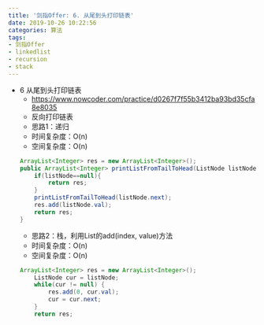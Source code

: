 ```yaml
---
title: '剑指Offer: 6. 从尾到头打印链表'
date: 2019-10-26 10:22:56
categories: 算法
tags: 
- 剑指Offer
- linkedlist
- recursion
- stack
---
```


- 6 从尾到头打印链表
    - https://www.nowcoder.com/practice/d0267f7f55b3412ba93bd35cfa8e8035
    - 反向打印链表
    <!-- more -->
    - 思路1：递归
    - 时间复杂度：O(n)
    - 空间复杂度：O(n)
    ```java
    ArrayList<Integer> res = new ArrayList<Integer>();
    public ArrayList<Integer> printListFromTailToHead(ListNode listNode) {
        if(listNode==null){
            return res;
        }
        printListFromTailToHead(listNode.next);
        res.add(listNode.val);
        return res;
    }
    ```
    - 思路2：栈，利用List的add(index, value)方法
    - 时间复杂度：O(n)
    - 空间复杂度：O(n)
    ```java
    ArrayList<Integer> res = new ArrayList<Integer>();
        ListNode cur = listNode;
        while(cur != null) {
            res.add(0, cur.val);
            cur = cur.next;
        }
        return res;
    ```